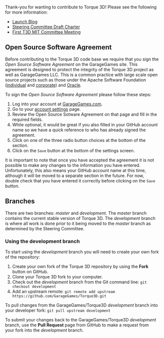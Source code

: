 Thank-you for wanting to contribute to Torque 3D!  Please see the following for more information:

* [Launch Blog](http://www.garagegames.com/community/blogs/view/21886)
* [Steering Committee Draft Charter](http://www.garagegames.com/community/blogs/view/21878)
* [First T3D MIT Committee Meeting](http://www.garagegames.com/community/blogs/view/21898)

Open Source Software Agreement
------------------------------
Before contributing to the Torque 3D code base we require that you sign the *Open Source Software Agreement* on the GarageGames site.  This agreement is designed to protect the integrity of the Torque 3D project as well as GarageGames LLC.  This is a common practice with large scale open source projects such as those under the Apache Software Foundation ([individual](http://www.apache.org/licenses/icla.txt) and [corporate](http://www.apache.org/licenses/cla-corporate.txt)) and [Oracle](http://www.oracle.com/technetwork/community/oca-486395.html).

To sign the *Open Source Software Agreement* please follow these steps:  

1. Log into your account at [GarageGames.com](http://www.garagegames.com).  
2. Go to your [account settings](http://www.garagegames.com/account/settings) page.  
3. Review the Open Source Sotware Agreement on that page and fill in the required fields.  
4. While optional, it would be great if you also filled in your GitHub account name so we have a quick reference to who has already signed the agreement.  
5. Click on one of the three radio button choices at the bottom of the section.  
6. Click on the `Save` button at the bottom of the settings screen.  

It is important to note that once you have accepted the agreement it is not possible to make any changes to the information you have entered.  Unfortunately, this also means your GitHub account name at this time, although it will be moved to a separate section in the future.  For now, double check that you have entered it correctly before clicking on the `Save` button.

Branches
--------
There are two branches: *master* and *development*.  The *master* branch contains the current stable version of Torque 3D.  The *development* branch is where all work is done prior to it being moved to the *master* branch as determined by the Steering Committee.

### Using the development branch
To start using the *development* branch you will need to create your own fork of the repository:

1. Create your own fork of the Torque 3D repository by using the **Fork** button on GitHub.
2. Clone your Torque 3D fork to your computer.
3. Check out the *development* branch from the Git command line: `git checkout development`
4. Add an upstream remote: `git remote add upstream https://github.com/GarageGames/Torque3D.git`

To pull changes from the GarageGames/Torque3D *development* branch into your developer fork: `git pull upstream development`

To submit your changes back to the GarageGames/Torque3D *development* branch, use the **Pull Request** page from GitHub to make a request from your fork into the *development* branch.
